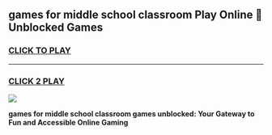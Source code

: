 
## games for middle school classroom Play Online 👋 Unblocked Games
<h3>
<a href="https://news.freeplayer.one?title=games_for_middle_school_classroom&ref=17GH">CLICK TO PLAY</a></h3>
<hr>

<h3>
<a href="https://news.freeplayer.one?title=games_for_middle_school_classroom&ref=17GH">CLICK 2 PLAY</a>
  
</h3>

<a href="https://news.freeplayer.one?title=games_for_middle_school_classroom&ref=17GH/"><img src="https://clearcache.store/games.png"></a>


**games for middle school classroom games unblocked: Your Gateway to Fun and Accessible Online Gaming**
